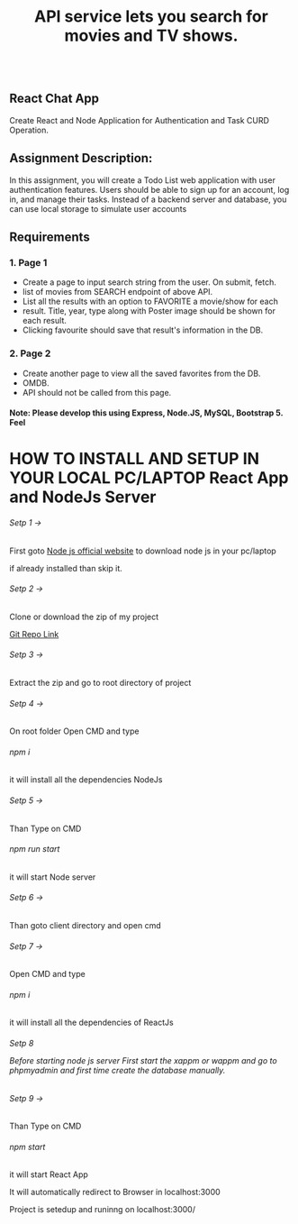 <h1 align="center">API service lets you search for movies and TV shows.</h1> <br/><br/>

## React Chat App
<p>Create React and Node Application for Authentication and Task CURD Operation.</p>

## Assignment Description:
<p>In this assignment, you will create a Todo List web application with user authentication
features. Users should be able to sign up for an account, log in, and manage their tasks.
Instead of a backend server and database, you can use local storage to simulate user
accounts</p>

## Requirements

### 1. Page 1
<ul>
    <li>Create a page to input search string from the user. On submit, fetch.</li>
    <li>list of movies from SEARCH endpoint of above API.</li>
    <li>List all the results with an option to FAVORITE a movie/show for each</li>
    <li>result. Title, year, type along with Poster image should be shown for each result.</li>
    <li>Clicking favourite should save that result's information in the DB.</li>
</ul>

### 2. Page 2
<ul>
    <li>Create another page to view all the saved favorites from the DB.</li>
    <li>OMDB.</li>
    <li>API should not be called from this page.</li>
</ul>

#### Note: Please develop this using Express, Node.JS, MySQL, Bootstrap 5. Feel

# HOW TO INSTALL AND SETUP IN YOUR LOCAL PC/LAPTOP React App and NodeJs Server

<h6>Setp 1 -></h6> <p>First goto <a href="https://nodejs.org/en">Node js official website</a> to download node js in your pc/laptop</p>
</h6><p>if already installed than skip it.</p>

<h6>Setp 2 -></h6><p>Clone or download the zip of my project</p>
<a href="https://github.com/Karimansari4/imdb-react-node.git">Git Repo Link</a>

<h6>Setp 3 -></h6><p>Extract the zip and go to root directory of project</p>

<h6>Setp 4 -></h6><p>On root folder Open CMD and type <h6>npm i</h6> it will install all the dependencies NodeJs</p>

<h6>Setp 5 -></h6><p>Than Type on CMD <h6>npm run start</h6> it will start Node server</p>

<h6>Setp 6 -></h6><p>Than goto client directory and open cmd</p>

<h6>Setp 7 -></h6><p>Open CMD and type <h6>npm i</h6> it will install all the dependencies of ReactJs</p>

<h6>Setp 8 <p> Before starting node js server First start the xappm or wappm and go to phpmyadmin and first time create the database manually. </p></h6>

<h6>Setp 9 -></h6><p>Than Type on CMD <h6>npm start</h6> it will start React App</p>

<p>It will automatically redirect to Browser in localhost:3000</p>

<p>Project is setedup and runinng on localhost:3000/</p>